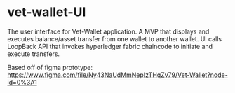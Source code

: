 # vet-wallet-UI

The user interface for Vet-Wallet application. A MVP that displays and executes balance/asset transfer from one wallet to another wallet. UI calls LoopBack API that invokes hyperledger fabric chaincode to initiate and execute transfers. 

Based off of figma prototype: https://www.figma.com/file/Ny43NaUdMmNepIzTHqZv79/Vet-Wallet?node-id=0%3A1